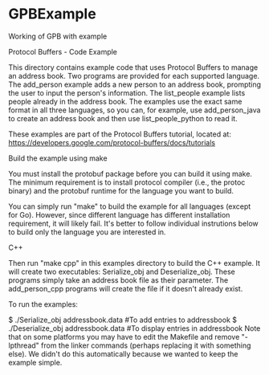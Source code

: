 # GPBExample
Working of GPB with example

Protocol Buffers - Code Example

This directory contains example code that uses Protocol Buffers to manage an address book. Two programs are provided for each supported language. The add_person example adds a new person to an address book, prompting the user to input the person's information. The list_people example lists people already in the address book. The examples use the exact same format in all three languages, so you can, for example, use add_person_java to create an address book and then use list_people_python to read it.

These examples are part of the Protocol Buffers tutorial, located at: https://developers.google.com/protocol-buffers/docs/tutorials

Build the example using make

You must install the protobuf package before you can build it using make. The minimum requirement is to install protocol compiler (i.e., the protoc binary) and the protobuf runtime for the language you want to build.

You can simply run "make" to build the example for all languages (except for Go). However, since different language has different installation requirement, it will likely fail. It's better to follow individual instrutions below to build only the language you are interested in.

C++

Then run "make cpp" in this examples directory to build the C++ example. It will create two executables: Serialize_obj and Deserialize_obj. These programs simply take an address book file as their parameter. The add_person_cpp programs will create the file if it doesn't already exist.

To run the examples:

$ ./Serialize_obj addressbook.data #To add entries to addressbook
$ ./Deserialize_obj addressbook.data #To display entries in addressbook
Note that on some platforms you may have to edit the Makefile and remove "-lpthread" from the linker commands (perhaps replacing it with something else).
We didn't do this automatically because we wanted to keep the example simple.
